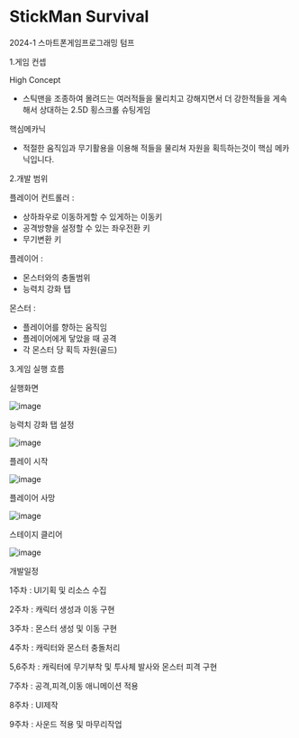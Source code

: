 # StickMan Survival
2024-1 스마트폰게임프로그래밍 텀프


1.게임 컨셉

High Concept
- 스틱맨을 조종하여 몰려드는 여러적들을 물리치고 강해지면서 더 강한적들을 게속해서 상대하는 2.5D 횡스크롤 슈팅게임 

핵심메카닉
- 적절한 움직임과 무기활용을 이용해 적들을 물리쳐 자원을 획득하는것이 핵심 메카닉입니다.



2.개발 범위

플레이어 컨트롤러 :
- 상하좌우로 이동하게할 수 있게하는 이동키
- 공격방향을 설정할 수 있는 좌우전환 키
- 무기변환 키

플레이어 :
- 몬스터와의 충돌범위
- 능력치 강화 탭

몬스터 :
- 플레이어를 향하는 움직임
- 플레이어에게 닿았을 때 공격
- 각 몬스터 당 획득 자원(골드)



3.게임 실행 흐름

실행화면

![image](https://github.com/jun2hg/SmartPhoneGameProgramming/assets/104408406/6850eb3e-26d7-483f-a531-3452c4390ae7)


능력치 강화 탭 설정

![image](https://github.com/jun2hg/SmartPhoneGameProgramming/assets/104408406/e2fd7831-aa0b-4617-9017-1652c2acc077)


플레이 시작

![image](https://github.com/jun2hg/SmartPhoneGameProgramming/assets/104408406/9a7cf661-ce1d-494c-bda1-b051e8a40585)


플레이어 사망

![image](https://github.com/jun2hg/SmartPhoneGameProgramming/assets/104408406/a60ed3e7-eb69-4206-ab64-5ac5c8a611a9)


스테이지 클리어

![image](https://github.com/jun2hg/SmartPhoneGameProgramming/assets/104408406/fea2311e-de4a-41fb-a7f7-db305d82622e)





개발일정

1주차 :  UI기획 및 리소스 수집

2주차 : 캐릭터 생성과 이동 구현

3주차 : 몬스터 생성 및 이동 구현

4주차 : 캐릭터와 몬스터 충돌처리

5,6주차 : 캐릭터에 무기부착 및 투사체 발사와 몬스터 피격 구현

7주차 : 공격,피격,이동 애니메이션 적용

8주차 : UI제작

9주차 : 사운드 적용 및 마무리작업

